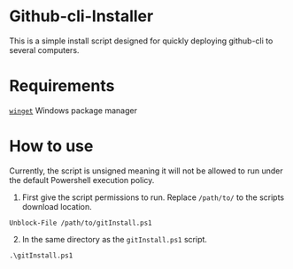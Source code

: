 # Github-cli-Installer
This is a simple install script designed for quickly deploying github-cli to several computers.

# Requirements
[`winget`](https://learn.microsoft.com/en-us/windows/package-manager/) Windows package manager

# How to use
Currently, the script is unsigned meaning it will not be allowed to run under the default Powershell execution policy.

1. First give the script permissions to run. Replace `/path/to/` to the scripts download location.
```PS
Unblock-File /path/to/gitInstall.ps1
```

2. In the same directory as the `gitInstall.ps1` script.
```
.\gitInstall.ps1
   ```

